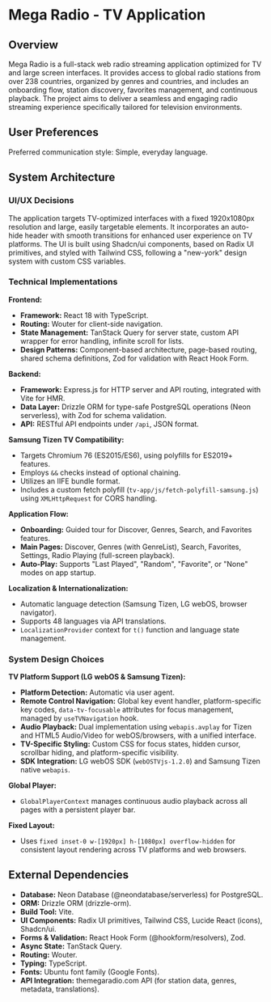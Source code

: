 # Mega Radio - TV Application

## Overview

Mega Radio is a full-stack web radio streaming application optimized for TV and large screen interfaces. It provides access to global radio stations from over 238 countries, organized by genres and countries, and includes an onboarding flow, station discovery, favorites management, and continuous playback. The project aims to deliver a seamless and engaging radio streaming experience specifically tailored for television environments.

## User Preferences

Preferred communication style: Simple, everyday language.

## System Architecture

### UI/UX Decisions

The application targets TV-optimized interfaces with a fixed 1920x1080px resolution and large, easily targetable elements. It incorporates an auto-hide header with smooth transitions for enhanced user experience on TV platforms. The UI is built using Shadcn/ui components, based on Radix UI primitives, and styled with Tailwind CSS, following a "new-york" design system with custom CSS variables.

### Technical Implementations

**Frontend:**
-   **Framework:** React 18 with TypeScript.
-   **Routing:** Wouter for client-side navigation.
-   **State Management:** TanStack Query for server state, custom API wrapper for error handling, infinite scroll for lists.
-   **Design Patterns:** Component-based architecture, page-based routing, shared schema definitions, Zod for validation with React Hook Form.

**Backend:**
-   **Framework:** Express.js for HTTP server and API routing, integrated with Vite for HMR.
-   **Data Layer:** Drizzle ORM for type-safe PostgreSQL operations (Neon serverless), with Zod for schema validation.
-   **API:** RESTful API endpoints under `/api`, JSON format.

**Samsung Tizen TV Compatibility:**
-   Targets Chromium 76 (ES2015/ES6), using polyfills for ES2019+ features.
-   Employs `&&` checks instead of optional chaining.
-   Utilizes an IIFE bundle format.
-   Includes a custom fetch polyfill (`tv-app/js/fetch-polyfill-samsung.js`) using `XMLHttpRequest` for CORS handling.

**Application Flow:**
-   **Onboarding:** Guided tour for Discover, Genres, Search, and Favorites features.
-   **Main Pages:** Discover, Genres (with GenreList), Search, Favorites, Settings, Radio Playing (full-screen playback).
-   **Auto-Play:** Supports "Last Played", "Random", "Favorite", or "None" modes on app startup.

**Localization & Internationalization:**
-   Automatic language detection (Samsung Tizen, LG webOS, browser navigator).
-   Supports 48 languages via API translations.
-   `LocalizationProvider` context for `t()` function and language state management.

### System Design Choices

**TV Platform Support (LG webOS & Samsung Tizen):**
-   **Platform Detection:** Automatic via user agent.
-   **Remote Control Navigation:** Global key event handler, platform-specific key codes, `data-tv-focusable` attributes for focus management, managed by `useTVNavigation` hook.
-   **Audio Playback:** Dual implementation using `webapis.avplay` for Tizen and HTML5 Audio/Video for webOS/browsers, with a unified interface.
-   **TV-Specific Styling:** Custom CSS for focus states, hidden cursor, scrollbar hiding, and platform-specific visibility.
-   **SDK Integration:** LG webOS SDK (`webOSTVjs-1.2.0`) and Samsung Tizen native `webapis`.

**Global Player:**
-   `GlobalPlayerContext` manages continuous audio playback across all pages with a persistent player bar.

**Fixed Layout:**
-   Uses `fixed inset-0 w-[1920px] h-[1080px] overflow-hidden` for consistent layout rendering across TV platforms and web browsers.

## External Dependencies

-   **Database:** Neon Database (@neondatabase/serverless) for PostgreSQL.
-   **ORM:** Drizzle ORM (drizzle-orm).
-   **Build Tool:** Vite.
-   **UI Components:** Radix UI primitives, Tailwind CSS, Lucide React (icons), Shadcn/ui.
-   **Forms & Validation:** React Hook Form (@hookform/resolvers), Zod.
-   **Async State:** TanStack Query.
-   **Routing:** Wouter.
-   **Typing:** TypeScript.
-   **Fonts:** Ubuntu font family (Google Fonts).
-   **API Integration:** themegaradio.com API (for station data, genres, metadata, translations).